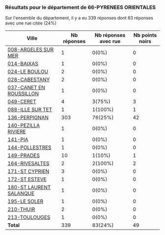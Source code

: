 ### Résultats pour le département de 66-PYRENEES ORIENTALES

Sur l'ensemble du département, il y a eu 339 réponses dont 83 réponses avec une rue citée (24%)

| Ville | Nb réponses | Nb réponses avec rue | Nb points noirs |
|-------------|-------------|----------------------|-----------------|
|<a href='008-ARGELES SUR MER.md'>008-ARGELES SUR MER</a>|1|0(0%)|0|
|<a href='014-BAIXAS.md'>014-BAIXAS</a>|1|0(0%)|0|
|<a href='024-LE BOULOU.md'>024-LE BOULOU</a>|2|0(0%)|0|
|<a href='028-CABESTANY.md'>028-CABESTANY</a>|2|0(0%)|0|
|<a href='037-CANET EN ROUSSILLON.md'>037-CANET EN ROUSSILLON</a>|1|0(0%)|0|
|<a href='049-CERET.md'>049-CERET</a>|4|3(75%)|3|
|<a href='088-ILLE SUR TET.md'>088-ILLE SUR TET</a>|1|1(100%)|1|
|<a href='136-PERPIGNAN.md'>136-PERPIGNAN</a>|303|76(25%)|42|
|<a href='140-PEZILLA RIVIERE.md'>140-PEZILLA RIVIERE</a>|1|0(0%)|0|
|<a href='141-PIA.md'>141-PIA</a>|1|0(0%)|0|
|<a href='144-POLLESTRES.md'>144-POLLESTRES</a>|1|0(0%)|0|
|<a href='149-PRADES.md'>149-PRADES</a>|10|1(10%)|1|
|<a href='164-RIVESALTES.md'>164-RIVESALTES</a>|2|2(100%)|2|
|<a href='171-ST CYPRIEN.md'>171-ST CYPRIEN</a>|3|0(0%)|0|
|<a href='172-ST ESTEVE.md'>172-ST ESTEVE</a>|1|0(0%)|0|
|<a href='180-ST LAURENT SALANQUE.md'>180-ST LAURENT SALANQUE</a>|1|0(0%)|0|
|<a href='195-LE SOLER.md'>195-LE SOLER</a>|1|0(0%)|0|
|<a href='210-THUIR.md'>210-THUIR</a>|2|0(0%)|0|
|<a href='213-TOULOUGES.md'>213-TOULOUGES</a>|1|0(0%)|0|
| **Total** |339|83(24%)|49|
